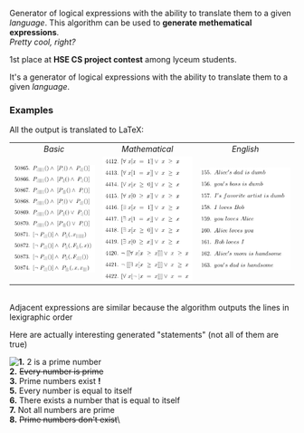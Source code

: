 Generator of logical expressions with the ability to translate them to a given *language*. 
This algorithm can be used to **generate methematical expressions**.\
*Pretty cool, right?*

1st place at **HSE CS project contest** among lyceum students.

It's a generator of logical expressions with the ability to translate them to a given *language*. 

### Examples

All the output is translated to LaTeX:

|     |     |     |
|:---:|:---:|:---:|
|*Basic*|*Mathematical*|*English*|
|![Basic](img/BasicScreenshot.png)|![Math](img/MathScreenshot.png)|![EngNatural](img/EngNaturalScreenshot.png)|
<br>
Adjacent expressions are similar because the algorithm outputs the lines in lexigraphic order

Here are actually interesting generated "statements" (not all of them are true)

<img align="left" src="https://raw.githubusercontent.com/Xallt/PredicateProj/master/img/MathFirstScreenshot.png">

**1.** 2 is a prime number\
**2.** <del>Every number is prime</del>\
**3.** Prime numbers exist **!**\
**5.** Every number is equal to itself\
**6.** There exists a number that is equal to itself\
**7.** Not all numbers are prime\
**8.** <del>Prime numbers don't exist</del>\
